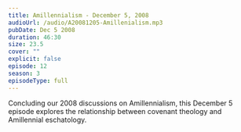 ```yaml
---
title: Amillennialism - December 5, 2008
audioUrl: /audio/A20081205-Amillenialism.mp3
pubDate: Dec 5 2008
duration: 46:30
size: 23.5
cover: ""
explicit: false
episode: 12
season: 3
episodeType: full
---
```


Concluding our 2008 discussions on Amillennialism, this December 5 episode explores the relationship between covenant theology and Amillennial eschatology.
